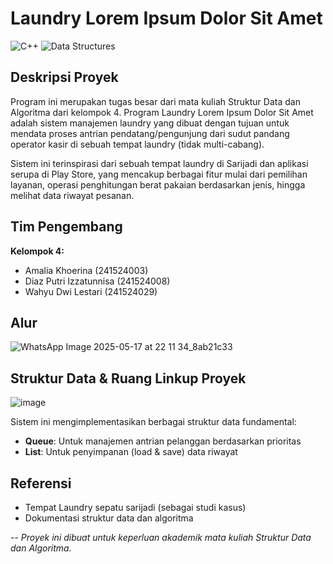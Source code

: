# Laundry Lorem Ipsum Dolor Sit Amet

![C++](https://img.shields.io/badge/c-%2300599C.svg?style=for-the-badge&logo=c%2Bplus%2Bplus&logoColor=white)
![Data Structures](https://img.shields.io/badge/Data%20Structures-Queue%20%7C%20List-blue?style=for-the-badge)

## Deskripsi Proyek

Program ini merupakan tugas besar dari mata kuliah Struktur Data dan Algoritma dari kelompok 4. Program Laundry Lorem Ipsum Dolor Sit Amet adalah sistem manajemen laundry yang dibuat dengan tujuan untuk mendata proses antrian pendatang/pengunjung dari sudut pandang operator kasir di sebuah tempat laundry (tidak multi-cabang).

Sistem ini terinspirasi dari sebuah tempat laundry di Sarijadi dan aplikasi serupa di Play Store, yang mencakup berbagai fitur mulai dari pemilihan layanan, operasi penghitungan berat pakaian berdasarkan jenis, hingga melihat data riwayat pesanan.

## Tim Pengembang

**Kelompok 4:**
- Amalia Khoerina (241524003)
- Diaz Putri Izzatunnisa (241524008)  
- Wahyu Dwi Lestari (241524029)

## Alur

![WhatsApp Image 2025-05-17 at 22 11 34_8ab21c33](https://github.com/user-attachments/assets/f12562fd-9cca-4436-a203-7a4b9dc8f954)

## Struktur Data & Ruang Linkup Proyek

![image](https://github.com/user-attachments/assets/b131c2fc-5c1a-42b1-9bf4-9d097ed22873)

Sistem ini mengimplementasikan berbagai struktur data fundamental:
- **Queue**: Untuk manajemen antrian pelanggan berdasarkan prioritas
- **List**: Untuk penyimpanan (load & save) data riwayat

## Referensi
- Tempat Laundry sepatu sarijadi (sebagai studi kasus)
- Dokumentasi struktur data dan algoritma

--
*Proyek ini dibuat untuk keperluan akademik mata kuliah Struktur Data dan Algoritma.*
